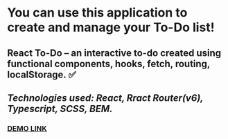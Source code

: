 # **You can use this application to create and manage your To-Do list!**

## React To-Do – an interactive to-do created using functional components, hooks, fetch, routing, localStorage.  :white_check_mark:

## *Technologies used: React, Rract Router(v6), Typescript, SCSS, BEM.*

### [DEMO LINK](https://nata-prog123.github.io/-react_todo-app_1/) 

